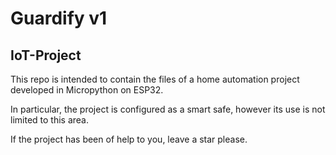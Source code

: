 # Guardify v1

## IoT-Project

This repo is intended to contain the files of a home automation project developed in Micropython on ESP32.

In particular, the project is configured as a smart safe, however its use is not limited to this area.

If the project has been of help to you, leave a star please.
